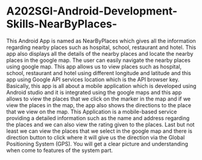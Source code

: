 # A202SGI-Android-Development-Skills-NearByPlaces-
This Android App is named as NearByPlaces which gives all the information regarding nearby places such as hospital, school, restaurant and hotel. This app also displays all the details of the nearby places and locate the nearby places in the google map. The user can easily navigate the nearby places using google map. This app allows us to view places such as hospital, school, restaurant and hotel using different longitude and latitude and this app using Google API services location which is the API browser key. Basically, this app is all about a mobile application which is developed using Android studio and it is integrated using the google maps and this app allows to view the places that we click on the marker in the map and if we view the places in the map, the app also shows the directions to the place that we view on the map. This Application is a mobile-based service providing a detailed information such as the name and address regarding the places and we can also view the rating given to the places. Last but not least we can view the places that we select in the google map and there is direction button to click where it will give us the direction via the Global Positioning System (GPS). You will get a clear picture and understanding when come to features of the system part.

